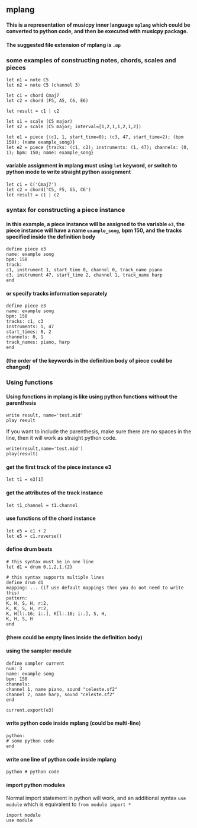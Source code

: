 ## mplang

#### This is a representation of musicpy inner language `mplang` which could be converted to python code, and then be executed with musicpy package.

#### The suggested file extension of mplang is `.mp`

### some examples of constructing notes, chords, scales and pieces
```
let n1 = note C5
let n2 = note C5 (channel 3)

let c1 = chord Cmaj7
let c2 = chord (F5, A5, C6, E6)

let result = c1 | c2

let s1 = scale (C5 major)
let s2 = scale (C5 major; interval=[1,2,1,1,2,1,2])

let e1 = piece {(c1, 1, start_time=0); (c3, 47, start_time=2); (bpm 150); (name example_song)}
let e2 = piece {tracks: (c1, c2); instruments: (1, 47); channels: (0, 1); bpm: 150; name: example_song}
```

#### variable assignment in mplang must using `let` keyword, or switch to python mode to write straight python assignment
```
let c1 = C('Cmaj7')
let c2 = chord('C5, F5, G5, C6')
let result = c1 | c2
```

### syntax for constructing a piece instance
#### in this example, a piece instance will be assigned to the variable `e3`, the piece instance will have a name `example_song`, bpm 150, and the tracks specified inside the definition body
```
define piece e3
name: example song
bpm: 150
track:
c1, instrument 1, start_time 0, channel 0, track_name piano
c3, instrument 47, start_time 2, channel 1, track_name harp
end
```

#### or specify tracks information separately
```
define piece e3
name: example song
bpm: 150
tracks: c1, c3
instruments: 1, 47
start_times: 0, 2
channels: 0, 1
track_names: piano, harp
end
```

#### (the order of the keywords in the definition body of piece could be changed)

### Using functions

#### Using functions in mplang is like using python functions without the parenthesis
```
write result, name='test.mid'
play result
```

If you want to include the parenthesis, make sure there are no spaces in the line, then it will work as straight python code.

```
write(result,name='test.mid')
play(result)
```

#### get the first track of the piece instance e3
```
let t1 = e3[1]
```

#### get the attributes of the track instance
```
let t1_channel = t1.channel
```

#### use functions of the chord instance
```
let e5 = c1 + 2
let e5 = c1.reverse()
```

#### define drum beats
```
# this syntax must be in one line
let d1 = drum 0,1,2,1,{2}

# this syntax supports multiple lines
define drum d1
mapping: ... (if use default mappings then you do not need to write this)
pattern:
K, H, S, H, r:2,
K, K, S, H, r:2,
K, H[l:.16; i:.], K[l:.16; i:.], S, H,
K, H, S, H
end
```

#### (there could be empty lines inside the definition body)

#### using the sampler module
```
define sampler current
num: 3
name: example song
bpm: 150
channels:
channel 1, name piano, sound "celeste.sf2"
channel 2, name harp, sound "celeste.sf2"
end

current.export(e3)
```

#### write python code inside mplang (could be multi-line)
```
python:
# some python code
end
```

#### write one line of python code inside mplang
```
python # python code
```

#### import python modules

Normal import statement in python will work, and an additional syntax `use module` which is equivalent to `from module import *`

```
import module
use module
```

